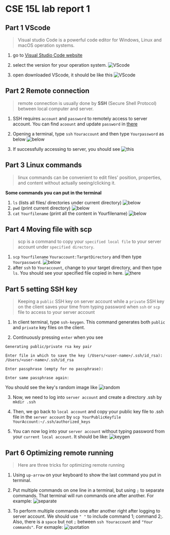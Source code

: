 # CSE 15L lab report 1

## Part 1 VScode
> Visual studio Code is a powerful code editor for Windows, Linux and macOS operation systems.

1. go to [Visual Studio Code website](https://code.visualstudio.com/)

2. select the version for your operation system. ![VScode](VScode1.png)

3. open downloaded VScode, it should be like this ![VScode](VS-code.png)

## Part 2 Remote connection
> remote connection is usually done by **SSH** (Secure Shell Protocol) between local computer and server.

1. SSH requires `account` and `password` to remotely access to server account. You can find `acoount` and update `password` in [there](https://sdacs.ucsd.edu/~icc/index.php)

2. Opening a terminal, type `ssh` `Youraccount` and then type `Yourpassword`
as below ![below](ssh.png)

3. If successfully accessing to server, you should see ![this](access.png) 

## Part 3 Linux commands
> linux commands can be convenient to edit files' position, properties, and content without actually seeing/clicking it.

**Some commands you can put in the terminal**
1. `ls` (lists all files/ directories under current directory)
![below](ls.png)
2. `pwd` (print current directory)
![below](pwd.png)
3. `cat` `Yourfilename` (print all the content in Yourfilename) 
![below](cat.png)

## Part 4 Moving file with scp
> scp is a command to copy your `specified local file` to your server account under `specified directory`.

1. `scp` `Yourfilename` `Youraccount:TargetDirectory` and then type `Yourpassword`.
![below](scp.png)
2. after `ssh` to `Youraccount`, change to your target directory, and then type `ls`. You should see your specified file copied in here. ![there](ls-scp.png)

## Part 5 setting SSH key
> Keeping a `public` SSH key on server account while a `private` SSH key on the client saves your time from typing password when `ssh` or `scp` file to access to your server account

1. In client terminal, type `ssh-keygen`. This command generates both `public` and `private` key files on the client. 

2. Continuously pressing `enter` when you see 
```
Generating public/private rsa key pair
```
```
Enter file in which to save the key (/Users/<user-name>/.ssh/id_rsa): /Users/<user-name>/.ssh/id_rsa
```
```
Enter passphrase (empty for no passphrase):
```
```
Enter same passphrase again: 
```
You should see the key's random image like
![random](random-image.png)

3. Now, we need to log into `server account` and create a directory .ssh by `mkdir .ssh`

4. Then, we go back to `local account` and copy your public key file to .ssh file in the `server account` by
`scp YourPublicKeyfile YourAccount:~/.ssh/authorized_keys`

5. You can now log into your `server account` without typing password from your `current local account`. It should be like: ![keygen](sshkeygen.png)


## Part 6 Optimizing remote running
> Here are three tricks for optimizing remote running

1. Using `up-arrow` on your keyboard to show the last command you put in terminal.

2. Put multiple commands on one line in a terminal, but using `;` to separate commands. That terminal will run commands one after another. 
For example: ![separate](separate-commands.png)

3. To perform multiple commands one after another right after logging to server account. We should use `" "` to include command 1; command 2;. Also, there is a `space` but not `;` between `ssh Youraccount` and `"Your commands"`. For exmaple: ![quotation](quotation-marks.png)